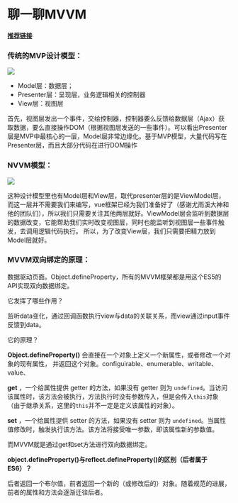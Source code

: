 # 聊一聊MVVM

**[推荐链接](https://juejin.im/post/5b3a3a44f265da630e27a7e6)**

### 传统的MVP设计模型：

![](/images/MVP.png)

- Model层：数据层；
- Presenter层：呈现层，业务逻辑相关的控制器
- View层：视图层 

首先，视图层发出一个事件，交给控制器，控制器要么反馈给数据层（Ajax）获取数据，要么直接操作DOM（根据视图层发送的一些事件）。可以看出Presenter层是MVP中最核心的一层，Model层非常边缘化。基于MVP模型，大量代码写在Presenter层，而且大部分代码在进行DOM操作



### NVVM模型：

![](/images/NVVM.png)

这种设计模型里也有Model层和View层，取代presenter层的是ViewModel层，而这一层并不需要我们来编写，vue框架已经为我们准备好了（感谢尤雨溪大神和他的团队们），所以我们只需要关注其他两层就好。ViewModel层会监听到数据层的数据改变，它能帮助我们实时改变视图层，同时也能监听到视图层一些事件触发，去调用逻辑代码执行。 所以，为了改变View层，我们只需要把精力放到Model层就好。



### MVVM双向绑定的原理：

数据驱动页面。Object.defineProperty，所有的MVVM框架都是用这个ES5的API实现双向数据绑定。

它发挥了哪些作用？

监听data变化，通过回调函数执行view与data的关联关系，而view通过input事件反馈到data。

它的原理？

**Object.defineProperty()** 会直接在一个对象上定义一个新属性，或者修改一个对象的现有属性， 并返回这个对象。configuirable、enumerable、writable、value、

**get** ，一个给属性提供 getter 的方法，如果没有 getter 则为 `undefined`。当访问该属性时，该方法会被执行，方法执行时没有参数传入，但是会传入`this`对象（由于继承关系，这里的`this`并不一定是定义该属性的对象）。

**set** ，一个给属性提供 setter 的方法，如果没有 setter 则为 `undefined`。当属性值修改时，触发执行该方法。该方法将接受唯一参数，即该属性新的参数值。

而MVVM就是通过get和set方法进行双向数据绑定。

**object.defineProperty()与reflect.defineProperty()的区别（后者属于ES6）？** 

后者返回一个布尔值，前者返回一个新的（或修改后的）对象。随着规范的进展，前者的属性和方法会逐渐迁往后者。







